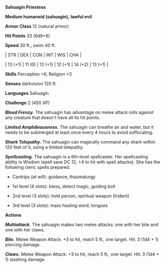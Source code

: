**Sahuagin Priestess**

**Medium humanoid (sahuagin), lawful evil**

**Armor Class** 12 (natural armor)

**Hit Points** 33 (6d8+6)

**Speed** 30 ft., swim 40 ft.

|   STR   |   DEX   |   CON   |   INT   |   WIS   |   CHA   |
  
| 13 (+1) | 11 (0) | 12 (+1) | 12 (+1) | 14 (+2) | 13 (+1) |

**Skills** Perception +6, Religion +3

**Senses** darkvision 120 ft.

**Languages** Sahuagin

**Challenge** 2 (450 XP)

***Blood Frenzy.*** The sahuagin has advantage on melee attack rolls against any creature that doesn't have all its hit points.

***Limited Amphibiousness.*** The sahuagin can breathe air and water, but it needs to be submerged at least once every 4 hours to avoid suffocating.

***Shark Telepathy.*** The sahuagin can magically command any shark within 120 feet of it, using a limited telepathy.

***Spellcasting.*** The sahuagin is a 6th-level spellcaster. Her spellcasting ability is Wisdom (spell save DC 12, +4 to hit with spell attacks). She has the following cleric spells prepared: 

* Cantrips (at will): guidance, thaumaturgy

* 1st level (4 slots): bless, detect magic, guiding bolt

* 2nd level (3 slots): hold person, spiritual weapon (trident)

* 3rd level (3 slots): mass healing word, tongues

**Actions**

***Multiattack.*** The sahuagin makes two melee attacks: one with her bite and one with her claws.

***Bite.*** Melee Weapon Attack: +3 to hit, reach 5 ft., one target. Hit: 3 (1d4 + 1) piercing damage.

***Claws.*** Melee Weapon Attack: +3 to hit, reach 5 ft., one target. Hit: 3 (1d4 + 1) slashing damage.

